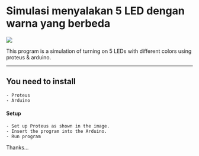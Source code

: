 # Simulasi menyalakan 5 LED dengan warna yang berbeda

<img src="https://drive.google.com/uc?id=1WZsZlG519XLaU142DAzhpbqu3WJmL6Ps" />

This program is a simulation of turning on 5 LEDs with different colors using proteus & arduino.

---

## You need to install

```
- Proteus
- Arduino
```

#### Setup

```
- Set up Proteus as shown in the image.
- Insert the program into the Arduino.
- Run program
```

Thanks...
